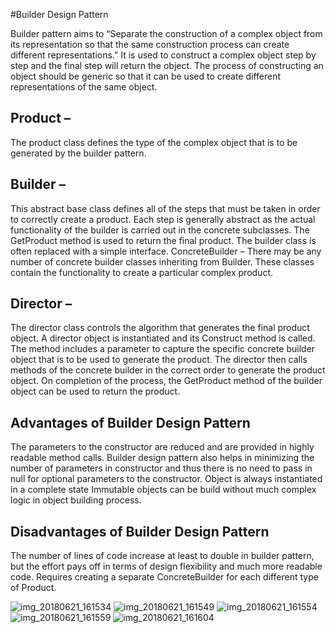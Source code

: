 #Builder Design Pattern

Builder pattern aims to “Separate the construction of a complex object from its representation so that the same construction 
process can create different representations.” It is used to construct a complex object step by step and the final step
will return the object. The process of constructing an object should be generic so that it can be used to create 
different representations of the same object.

## Product – 
The product class defines the type of the complex object that is to be generated by the builder pattern.
## Builder – 
This abstract base class defines all of the steps that must be taken in order to correctly create a product.
Each step is generally abstract as the actual functionality of the builder is carried out in the concrete 
subclasses. The GetProduct method is used to return the final product. The builder class is often replaced 
with a simple interface.
ConcreteBuilder – 
There may be any number of concrete builder classes inheriting from Builder. These classes contain the 
functionality to create a particular complex product.
## Director – 
The director class controls the algorithm that generates the final product object.
A director object is instantiated and its Construct method is called. The method includes a 
parameter to capture the specific concrete builder object that is to be used to generate the product. 
The director then calls methods of the concrete builder in the correct order to generate the product object.
On completion of the process, the GetProduct method of the builder object can be used to return the product.

## Advantages of Builder Design Pattern

The parameters to the constructor are reduced and are provided in highly readable method calls.
Builder design pattern also helps in minimizing the number of parameters in constructor and thus there is no need to pass in 
null for optional parameters to the constructor.
Object is always instantiated in a complete state
Immutable objects can be build without much complex logic in object building process.

## Disadvantages of Builder Design Pattern

The number of lines of code increase at least to double in builder pattern, but the effort pays off in terms of design 
flexibility and much more readable code.
Requires creating a separate ConcreteBuilder for each different type of Product.


![img_20180621_161534](https://user-images.githubusercontent.com/21277982/41714798-211e5c0e-756f-11e8-9318-2013007fbeca.jpg)
![img_20180621_161549](https://user-images.githubusercontent.com/21277982/41714801-231cb776-756f-11e8-95dc-bf63dc7eeb63.jpg)
![img_20180621_161554](https://user-images.githubusercontent.com/21277982/41714804-24df94de-756f-11e8-9d0f-bb3535f2363c.jpg)
![img_20180621_161559](https://user-images.githubusercontent.com/21277982/41714806-255f0ae8-756f-11e8-90f5-c70fb9d4221e.jpg)
![img_20180621_161604](https://user-images.githubusercontent.com/21277982/41714808-2684694a-756f-11e8-996d-dd163674e47a.jpg)
